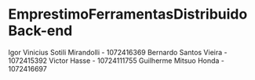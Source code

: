 # EmprestimoFerramentasDistribuidoBack-end
Igor Vinicius Sotili Mirandolli - 1072416369
Bernardo Santos Vieira - 1072415392
Victor Hasse - 10724111755
Guilherme Mitsuo Honda - 1072416697
